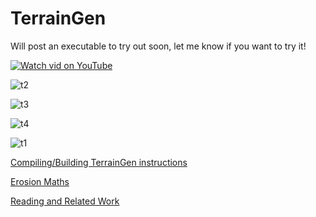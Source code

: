 # TerrainGen

Will post an executable to try out soon, let me know if you want to try it!

[![Watch vid on YouTube](https://github.com/user-attachments/assets/c1c95efb-b4c3-43d7-bff1-bcb8c4c55d84)](https://www.youtube.com/watch?v=qBPaR19crXY "Watch vid on YouTube")

![t2](https://github.com/Ono-Sendai/terraingen/assets/30285/6fd2c8ab-076b-4198-bc92-584d376f690d)

![t3](https://github.com/Ono-Sendai/terraingen/assets/30285/c774ee56-17a9-4425-a161-1eebf1f32c91)

![t4](https://github.com/Ono-Sendai/terraingen/assets/30285/344b9f00-c14a-46db-9d10-08f6e2116db7)

![t1](https://github.com/Ono-Sendai/terraingen/assets/30285/8f2d0c12-238d-41c4-8f07-2db01aac859c)

[Compiling/Building TerrainGen instructions](building.md)

[Erosion Maths](erosion_maths.md)

[Reading and Related Work](reading.md)
